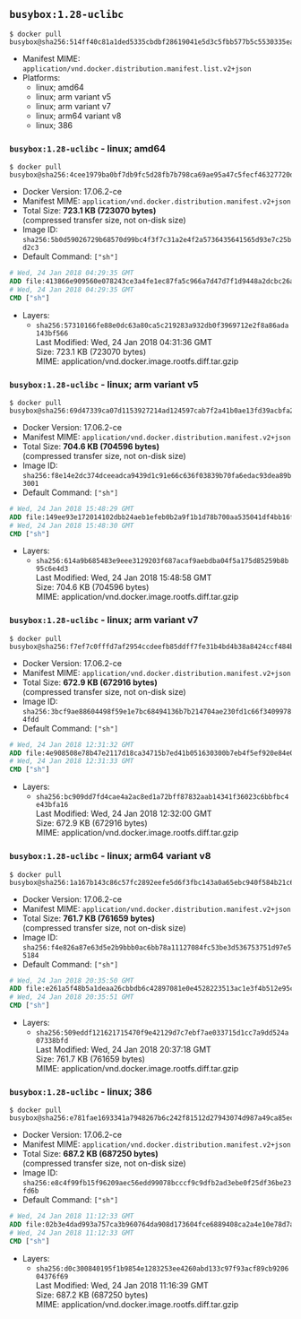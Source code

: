## `busybox:1.28-uclibc`

```console
$ docker pull busybox@sha256:514ff40c81a1ded5335cbdbf28619041e5d3c5fbb577b5c5530335ea2a0c92af
```

-	Manifest MIME: `application/vnd.docker.distribution.manifest.list.v2+json`
-	Platforms:
	-	linux; amd64
	-	linux; arm variant v5
	-	linux; arm variant v7
	-	linux; arm64 variant v8
	-	linux; 386

### `busybox:1.28-uclibc` - linux; amd64

```console
$ docker pull busybox@sha256:4cee1979ba0bf7db9fc5d28fb7b798ca69ae95a47c5fecf46327720df4ff352d
```

-	Docker Version: 17.06.2-ce
-	Manifest MIME: `application/vnd.docker.distribution.manifest.v2+json`
-	Total Size: **723.1 KB (723070 bytes)**  
	(compressed transfer size, not on-disk size)
-	Image ID: `sha256:5b0d59026729b68570d99bc4f3f7c31a2e4f2a5736435641565d93e7c25bd2c3`
-	Default Command: `["sh"]`

```dockerfile
# Wed, 24 Jan 2018 04:29:35 GMT
ADD file:413866e909560e078243ce3a4fe1ec87fa5c966a7d47d7f1d9448a2dcbc26a5a in / 
# Wed, 24 Jan 2018 04:29:35 GMT
CMD ["sh"]
```

-	Layers:
	-	`sha256:57310166fe88e0dc63a80ca5c219283a932db0f3969712e2f8a86ada143bf566`  
		Last Modified: Wed, 24 Jan 2018 04:31:36 GMT  
		Size: 723.1 KB (723070 bytes)  
		MIME: application/vnd.docker.image.rootfs.diff.tar.gzip

### `busybox:1.28-uclibc` - linux; arm variant v5

```console
$ docker pull busybox@sha256:69d47339ca07d1153927214ad124597cab7f2a41b0ae13fd39acbfa2773df86b
```

-	Docker Version: 17.06.2-ce
-	Manifest MIME: `application/vnd.docker.distribution.manifest.v2+json`
-	Total Size: **704.6 KB (704596 bytes)**  
	(compressed transfer size, not on-disk size)
-	Image ID: `sha256:f8e14e2dc374dceeadca9439d1c91e66c636f03839b70fa6edac93dea89b3001`
-	Default Command: `["sh"]`

```dockerfile
# Wed, 24 Jan 2018 15:48:29 GMT
ADD file:149ee93e172014102dbb24aeb1efeb0b2a9f1b1d78b700aa535041df4bb16f20 in / 
# Wed, 24 Jan 2018 15:48:30 GMT
CMD ["sh"]
```

-	Layers:
	-	`sha256:614a9b685483e9eee3129203f687acaf9aebdba04f5a175d85259b8b95c6e4d3`  
		Last Modified: Wed, 24 Jan 2018 15:48:58 GMT  
		Size: 704.6 KB (704596 bytes)  
		MIME: application/vnd.docker.image.rootfs.diff.tar.gzip

### `busybox:1.28-uclibc` - linux; arm variant v7

```console
$ docker pull busybox@sha256:f7ef7c0fffd7af2954ccdeefb85ddff7fe31b4bd4b38a8424ccf484b173595aa
```

-	Docker Version: 17.06.2-ce
-	Manifest MIME: `application/vnd.docker.distribution.manifest.v2+json`
-	Total Size: **672.9 KB (672916 bytes)**  
	(compressed transfer size, not on-disk size)
-	Image ID: `sha256:3bcf9ae88604498f59e1e7bc68494136b7b214704ae230fd1c66f34099784fdd`
-	Default Command: `["sh"]`

```dockerfile
# Wed, 24 Jan 2018 12:31:32 GMT
ADD file:4e908508e78b47e2117d18ca34715b7ed41b051630300b7eb4f5ef920e84e064 in / 
# Wed, 24 Jan 2018 12:31:33 GMT
CMD ["sh"]
```

-	Layers:
	-	`sha256:bc909dd7fd4cae4a2ac8ed1a72bff87832aab14341f36023c6bbfbc4e43bfa16`  
		Last Modified: Wed, 24 Jan 2018 12:32:00 GMT  
		Size: 672.9 KB (672916 bytes)  
		MIME: application/vnd.docker.image.rootfs.diff.tar.gzip

### `busybox:1.28-uclibc` - linux; arm64 variant v8

```console
$ docker pull busybox@sha256:1a167b143c86c57fc2892eefe5d6f3fbc143a0a65ebc940f584b21c631b88927
```

-	Docker Version: 17.06.2-ce
-	Manifest MIME: `application/vnd.docker.distribution.manifest.v2+json`
-	Total Size: **761.7 KB (761659 bytes)**  
	(compressed transfer size, not on-disk size)
-	Image ID: `sha256:f4e826a87e63d5e2b9bbb0ac6bb78a11127084fc53be3d536753751d97e55184`
-	Default Command: `["sh"]`

```dockerfile
# Wed, 24 Jan 2018 20:35:50 GMT
ADD file:e261a5f48b5a1deaa26cbbdb6c42897081e0e4528223513ac1e3f4b512e95cc9 in / 
# Wed, 24 Jan 2018 20:35:51 GMT
CMD ["sh"]
```

-	Layers:
	-	`sha256:509eddf121621715470f9e42129d7c7ebf7ae033715d1cc7a9dd524a07338bfd`  
		Last Modified: Wed, 24 Jan 2018 20:37:18 GMT  
		Size: 761.7 KB (761659 bytes)  
		MIME: application/vnd.docker.image.rootfs.diff.tar.gzip

### `busybox:1.28-uclibc` - linux; 386

```console
$ docker pull busybox@sha256:e781fae1693341a7948267b6c242f81512d27943074d987a49ca85eca75ccbdc
```

-	Docker Version: 17.06.2-ce
-	Manifest MIME: `application/vnd.docker.distribution.manifest.v2+json`
-	Total Size: **687.2 KB (687250 bytes)**  
	(compressed transfer size, not on-disk size)
-	Image ID: `sha256:e8c4f99fb15f96209aec56edd99078bcccf9c9dfb2ad3ebe0f25df36be23fd6b`
-	Default Command: `["sh"]`

```dockerfile
# Wed, 24 Jan 2018 11:12:33 GMT
ADD file:02b3e4dad993a757ca3b960764da908d173604fce6889408ca2a4e10e78d7a64 in / 
# Wed, 24 Jan 2018 11:12:33 GMT
CMD ["sh"]
```

-	Layers:
	-	`sha256:d0c300840195f1b9854e1283253ee4260abd133c97f93acf89cb920604376f69`  
		Last Modified: Wed, 24 Jan 2018 11:16:39 GMT  
		Size: 687.2 KB (687250 bytes)  
		MIME: application/vnd.docker.image.rootfs.diff.tar.gzip
